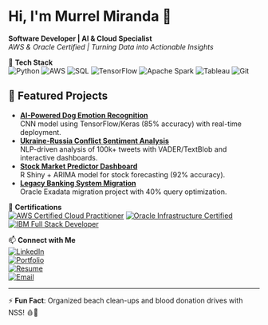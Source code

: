 # Hi, I'm Murrel Miranda 👋  
**Software Developer | AI & Cloud Specialist**  
*AWS & Oracle Certified | Turning Data into Actionable Insights*

🔧 **Tech Stack**  
![Python](https://img.shields.io/badge/Python-3776AB?style=flat&logo=python&logoColor=white)
![AWS](https://img.shields.io/badge/AWS-FF9900?style=flat&logo=amazonaws&logoColor=white)
![SQL](https://img.shields.io/badge/SQL-4479A1?style=flat&logo=postgresql&logoColor=white)
![TensorFlow](https://img.shields.io/badge/TensorFlow-FF6F00?style=flat&logo=tensorflow&logoColor=white)
![Apache Spark](https://img.shields.io/badge/Apache_Spark-E25A1C?style=flat&logo=apachespark&logoColor=white)
![Tableau](https://img.shields.io/badge/Tableau-E97627?style=flat&logo=tableau&logoColor=white)
![Git](https://img.shields.io/badge/Git-F05032?style=flat&logo=git&logoColor=white)

## 🚀 Featured Projects  
- **[AI-Powered Dog Emotion Recognition](https://github.com/MurrelM/Dog-Emotion-Recognition)**  
  CNN model using TensorFlow/Keras (85% accuracy) with real-time deployment.  
- **[Ukraine-Russia Conflict Sentiment Analysis](https://github.com/MurrelM/Sentiment-Analysis)**  
  NLP-driven analysis of 100k+ tweets with VADER/TextBlob and interactive dashboards.  
- **[Stock Market Predictor Dashboard](https://github.com/MurrelM/Stock-Prediction)**  
  R Shiny + ARIMA model for stock forecasting (92% accuracy).  
- **[Legacy Banking System Migration](https://github.com/MurrelM/Oracle-Migration)**  
  Oracle Exadata migration project with 40% query optimization.  

📜 **Certifications**  
[![AWS Certified Cloud Practitioner](https://img.shields.io/badge/AWS-Cloud_Practitioner-FF9900?style=flat&logo=amazonaws)](your-aws-cert-link)
[![Oracle Infrastructure Certified](https://img.shields.io/badge/Oracle-Infrastructure_Foundation-F80000?style=flat&logo=oracle)](your-oracle-cert-link)
[![IBM Full Stack Developer](https://img.shields.io/badge/IBM-Full_Stack-052FAD?style=flat&logo=ibm)](your-ibm-cert-link)

📫 **Connect with Me**  
[![LinkedIn](https://img.shields.io/badge/LinkedIn-0A66C2?style=flat&logo=linkedin)](https://linkedin.com/in/your-profile)  
[![Portfolio](https://img.shields.io/badge/Portfolio-4285F4?style=flat&logo=google-chrome)](https://murrel.dev)  
[![Resume](https://img.shields.io/badge/Resume-FF6C37?style=flat&logo=adobe-acrobat-reader)](https://github.com/MurrelM/Resume/releases/latest/download/MurrelM_Resume.pdf)  
[![Email](https://img.shields.io/badge/Email-D14836?style=flat&logo=gmail)](mailto:murreimiranda12@gmail.com)

---

⚡ **Fun Fact**: Organized beach clean-ups and blood donation drives with NSS! 🩸🌊
